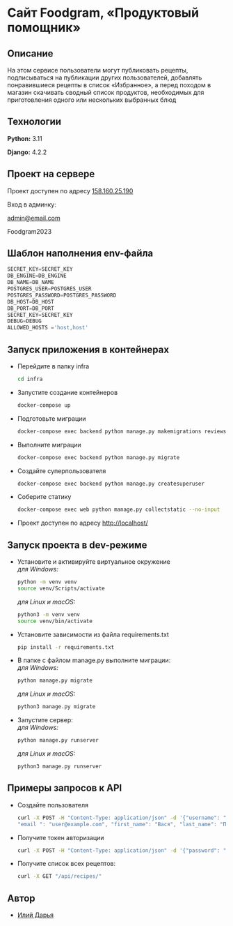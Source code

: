# Cайт Foodgram, «Продуктовый помощник»

## Описание

 На этом сервисе пользователи могут публиковать рецепты, подписываться на публикации других пользователей, добавлять понравившиеся рецепты в список «Избранное», а перед походом в магазин скачивать сводный список продуктов, необходимых для приготовления одного или нескольких выбранных блюд

## Технологии

**Python:** 3.11

**Django:** 4.2.2

## Проект на сервере

Проект доступен по адресу [158.160.25.190](http://158.160.25.190/)

Вход в админку:

admin@email.com

Foodgram2023

## Шаблон наполнения env-файла

```python
SECRET_KEY=SECRET_KEY
DB_ENGINE=DB_ENGINE
DB_NAME=DB_NAME
POSTGRES_USER=POSTGRES_USER
POSTGRES_PASSWORD=POSTGRES_PASSWORD
DB_HOST=DB_HOST
DB_PORT=DB_PORT
SECRET_KEY=SECRET_KEY
DEBUG=DEBUG
ALLOWED_HOSTS ='host,host'
```

## Запуск приложения в контейнерах

- Перейдите в папку infra

    ```bash
    cd infra
    ```

- Запустите создание контейнеров

    ```bash
    docker-compose up
    ```

- Подготовьте миграции

    ```bash
    docker-compose exec backend python manage.py makemigrations reviews
    ```

- Выполните миграции

    ```bash
    docker-compose exec backend python manage.py migrate
    ```

- Создайте суперпользователя

    ```bash
    docker-compose exec backend python manage.py createsuperuser
    ```

- Соберите статику

    ```bash
    docker-compose exec web python manage.py collectstatic --no-input
    ```

- Проект доступен по адресу [http://localhost/](http://localhost/)

## Запуск проекта в dev-режиме

- Установите и активируйте виртуальное окружение  
    *для Windows:*  

    ```bash
    python -m venv venv
    source venv/Scripts/activate
    ```

    *для Linux и macOS:*

    ```bash
    python3 -m venv venv
    source venv/bin/activate
    ```

- Установите зависимости из файла requirements.txt

    ```bash
    pip install -r requirements.txt
    ```

- В папке с файлом manage.py выполните миграции:  
    *для Windows:*  

    ```bash
    python manage.py migrate
    ```

    *для Linux и macOS:*

    ```bash
    python3 manage.py migrate
    ```

- Запустите сервер:  
    *для Windows:*  

    ```bash
    python manage.py runserver
    ```

    *для Linux и macOS:*

    ```bash
    python3 manage.py runserver
    ```

## Примеры запросов к API

- Создайте пользователя

    ```bash
    curl -X POST -H "Content-Type: application/json" -d '{"username": "MyUsername",
    "email ": "user@example.com", "first_name": "Вася", "last_name": "Пупкин", "password": "YourPassword"}' "/api/users/"
    ```

- Получите токен авторизации

    ```bash
    curl -X POST -H "Content-Type: application/json" -d '{"password": "YourPassword", "email": "user@example.com"}' "api/auth/token/login/"
    ```

- Получите список всех рецептов:

    ```bash
    curl -X GET "/api/recipes/"
    ```

## Автор

- [Илий Дарья](https://github.com/DariaEaly)
